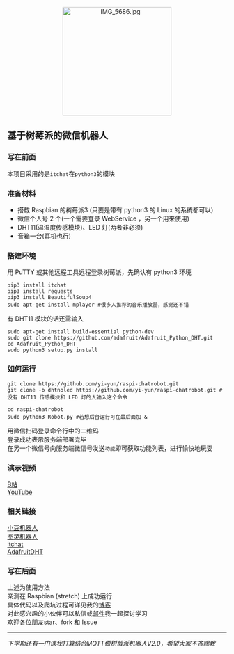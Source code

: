 <p align="center">
  <img src="https://i.loli.net/2018/07/22/5b542f5c58d76.jpg" alt="IMG_5686.jpg" title="IMG_5686.jpg" width=250 />

</p>



## 基于树莓派的微信机器人

### 写在前面
本项目采用的是```itchat```在```python3```的模块

### 准备材料
* 搭载 Raspbian 的树莓派3 (只要是带有 python3 的 Linux 的系统都可以)
* 微信个人号 2 个(一个需要登录 WebService ，另一个用来使用)
* DHT11(温湿度传感模块)、LED 灯(两者非必须)
* 音箱一台(耳机也行)

### 搭建环境
用 PuTTY 或其他远程工具远程登录树莓派，先确认有 python3 环境
```shell
pip3 install itchat 
pip3 install requests
pip3 install BeautifulSoup4
sudo apt-get install mplayer #很多人推荐的音乐播放器，感觉还不错
```

有 DHT11 模块的话还需输入
```shell
sudo apt-get install build-essential python-dev
sudo git clone https://github.com/adafruit/Adafruit_Python_DHT.git
cd Adafruit_Python_DHT
sudo python3 setup.py install  
```

### 如何运行
```shell
git clone https://github.com/yi-yun/raspi-chatrobot.git
git clone -b dhtnoled https://github.com/yi-yun/raspi-chatrobot.git #没有 DHT11 传感模块和 LED 灯的人输入这个命令

cd raspi-chatrobot
sudo python3 Robot.py #若想后台运行可在最后面加 &
```
用微信扫码登录命令行中的二维码  
登录成功表示服务端部署完毕  
在另一个微信号向服务端微信号发送`功能`即可获取功能列表，进行愉快地玩耍
### 演示视频
[B站](https://www.bilibili.com/video/av28087089)  
[YouTube](https://youtu.be/m_k38Pbp55U)

### 相关链接
[小豆机器人](http://xiao.douqq.com/)  
[图灵机器人](http://www.tuling123.com/)  
[itchat](https://github.com/littlecodersh/itchat)  
[AdafruitDHT](https://github.com/adafruit/Adafruit_Python_DHT)  

### 写在后面
上述为使用方法  
亲测在 Raspbian (stretch) 上成功运行  
具体代码以及爬坑过程可详见我的[博客](https://yi-yun.github.io/2018/07/30/%E7%88%AC%E5%9D%91%E6%8C%87%E5%8D%97/#more)  
对此感兴趣的小伙伴可以私信或[邮件](mailto:yi--yun@outlook.com)我一起探讨学习  
欢迎各位朋友star、fork 和 Issue

-----
*下学期还有一门课我打算结合MQTT做树莓派机器人V2.0，希望大家不吝赐教*